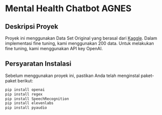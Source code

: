 # Mental Health Chatbot AGNES

## Deskripsi Proyek

Proyek ini menggunakan Data Set Original yang berasal dari [Kaggle](https://www.kaggle.com/datasets/thedevastator/nlp-mental-health-conversations). Dalam implementasi fine tuning, kami menggunakan 200 data. Untuk melakukan fine tuning, kami menggunakan API key OpenAI.

## Persyaratan Instalasi

Sebelum menggunakan proyek ini, pastikan Anda telah menginstal paket-paket berikut:

```bash
pip install openai
pip install regex
pip install SpeechRecognition
pip install elevenlabs
pip install pyaudio
```
